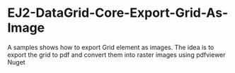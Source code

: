 # EJ2-DataGrid-Core-Export-Grid-As-Image
A samples shows how to export Grid element as images. The idea is to export the grid to pdf and convert them into raster images using pdfviewer Nuget

